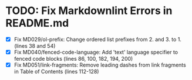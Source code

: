# TODO: Fix Markdownlint Errors in README.md

- [x] Fix MD029/ol-prefix: Change ordered list prefixes from 2. and 3. to 1. (lines 38 and 54)
- [x] Fix MD040/fenced-code-language: Add 'text' language specifier to fenced code blocks (lines 86, 100, 182, 194, 200)
- [x] Fix MD051/link-fragments: Remove leading dashes from link fragments in Table of Contents (lines 112-128)

